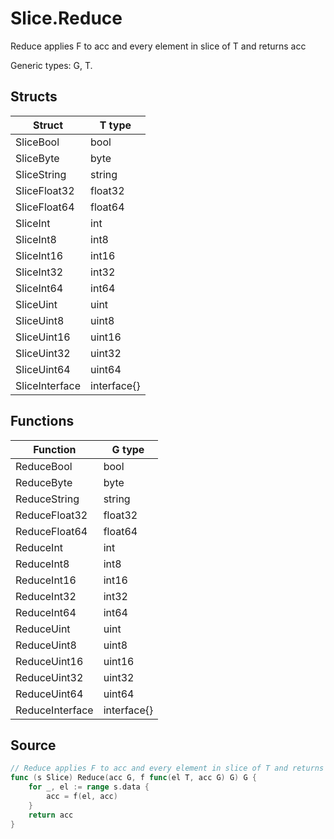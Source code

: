 # Slice.Reduce

Reduce applies F to acc and every element in slice of T and returns acc

Generic types: G, T.

## Structs

| Struct | T type |
| ------ | ------ |
| SliceBool | bool |
| SliceByte | byte |
| SliceString | string |
| SliceFloat32 | float32 |
| SliceFloat64 | float64 |
| SliceInt | int |
| SliceInt8 | int8 |
| SliceInt16 | int16 |
| SliceInt32 | int32 |
| SliceInt64 | int64 |
| SliceUint | uint |
| SliceUint8 | uint8 |
| SliceUint16 | uint16 |
| SliceUint32 | uint32 |
| SliceUint64 | uint64 |
| SliceInterface | interface{} |

## Functions

| Function | G type |
| -------- | ------ |
| ReduceBool | bool |
| ReduceByte | byte |
| ReduceString | string |
| ReduceFloat32 | float32 |
| ReduceFloat64 | float64 |
| ReduceInt | int |
| ReduceInt8 | int8 |
| ReduceInt16 | int16 |
| ReduceInt32 | int32 |
| ReduceInt64 | int64 |
| ReduceUint | uint |
| ReduceUint8 | uint8 |
| ReduceUint16 | uint16 |
| ReduceUint32 | uint32 |
| ReduceUint64 | uint64 |
| ReduceInterface | interface{} |

## Source

```go
// Reduce applies F to acc and every element in slice of T and returns acc
func (s Slice) Reduce(acc G, f func(el T, acc G) G) G {
	for _, el := range s.data {
		acc = f(el, acc)
	}
	return acc
}
```

